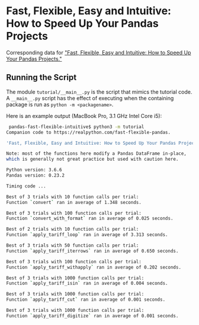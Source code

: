 # Fast, Flexible, Easy and Intuitive: How to Speed Up Your Pandas Projects

Corresponding data for ["Fast, Flexible, Easy and Intuitive: How to Speed Up Your Pandas Projects."](https://realpython.com/fast-flexible-pandas/)

## Running the Script

The module `tutorial/__main__.py` is the script that mimics the tutorial code.  A `__main__.py` script has the effect of executing when the containing package is run as `python -m <packagename>`.

Here is an example output (MacBook Pro, 3.1 GHz Intel Core i5):

```bash
 pandas-fast-flexible-intuitive$ python3 -m tutorial
Companion code to https://realpython.com/fast-flexible-pandas.

'Fast, Flexible, Easy and Intuitive: How to Speed Up Your Pandas Projects'

Note: most of the functions here modify a Pandas DataFrame in-place,
which is generally not great practice but used with caution here.

Python version: 3.6.6
Pandas version: 0.23.2

Timing code ...

Best of 3 trials with 10 function calls per trial:
Function `convert` ran in average of 1.348 seconds.

Best of 3 trials with 100 function calls per trial:
Function `convert_with_format` ran in average of 0.025 seconds.

Best of 2 trials with 10 function calls per trial:
Function `apply_tariff_loop` ran in average of 3.313 seconds.

Best of 3 trials with 50 function calls per trial:
Function `apply_tariff_iterrows` ran in average of 0.650 seconds.

Best of 3 trials with 100 function calls per trial:
Function `apply_tariff_withapply` ran in average of 0.202 seconds.

Best of 3 trials with 1000 function calls per trial:
Function `apply_tariff_isin` ran in average of 0.004 seconds.

Best of 3 trials with 1000 function calls per trial:
Function `apply_tariff_cut` ran in average of 0.001 seconds.

Best of 3 trials with 1000 function calls per trial:
Function `apply_tariff_digitize` ran in average of 0.001 seconds.
```
